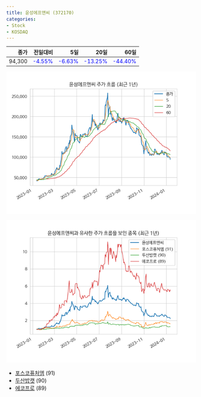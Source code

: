 ```yaml
---
title: 윤성에프앤씨 (372170)
categories:
- Stock
- KOSDAQ
---
```


|종가|전일대비|5일|20일|60일|
|---:|-------:|--:|---:|---:|
|94,300|<span style="color: blue">-4.55%</span>|<span style="color: blue">-6.63%</span>|<span style="color: blue">-13.25%</span>|<span style="color: blue">-44.40%</span>|


<!-- more -->

![372170](/assets/images/stock/372170.png)

![372170](/assets/images/stock/372170_sim.png)

- [포스코퓨처엠](/003670/) (91)
- [두산밥캣](/241560/) (90)
- [에코프로](//086520/) (89)